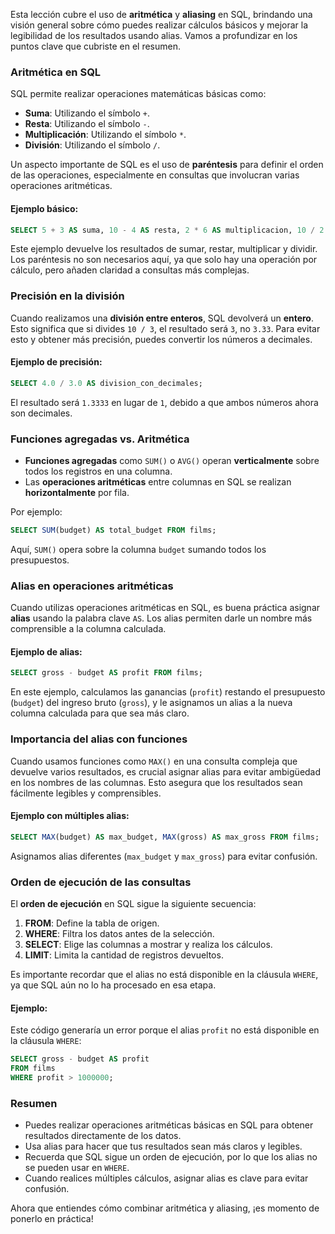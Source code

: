 Esta lección cubre el uso de **aritmética** y **aliasing** en SQL, brindando una visión general sobre cómo puedes realizar cálculos básicos y mejorar la legibilidad de los resultados usando alias. Vamos a profundizar en los puntos clave que cubriste en el resumen.

### Aritmética en SQL
SQL permite realizar operaciones matemáticas básicas como:
- **Suma**: Utilizando el símbolo `+`.
- **Resta**: Utilizando el símbolo `-`.
- **Multiplicación**: Utilizando el símbolo `*`.
- **División**: Utilizando el símbolo `/`.

Un aspecto importante de SQL es el uso de **paréntesis** para definir el orden de las operaciones, especialmente en consultas que involucran varias operaciones aritméticas.

#### Ejemplo básico:
```sql
SELECT 5 + 3 AS suma, 10 - 4 AS resta, 2 * 6 AS multiplicacion, 10 / 2 AS division;
```
Este ejemplo devuelve los resultados de sumar, restar, multiplicar y dividir. Los paréntesis no son necesarios aquí, ya que solo hay una operación por cálculo, pero añaden claridad a consultas más complejas.

### Precisión en la división
Cuando realizamos una **división entre enteros**, SQL devolverá un **entero**. Esto significa que si divides `10 / 3`, el resultado será `3`, no `3.33`. Para evitar esto y obtener más precisión, puedes convertir los números a decimales.

#### Ejemplo de precisión:
```sql
SELECT 4.0 / 3.0 AS division_con_decimales;
```
El resultado será `1.3333` en lugar de `1`, debido a que ambos números ahora son decimales.

### Funciones agregadas vs. Aritmética
- **Funciones agregadas** como `SUM()` o `AVG()` operan **verticalmente** sobre todos los registros en una columna.
- Las **operaciones aritméticas** entre columnas en SQL se realizan **horizontalmente** por fila.

Por ejemplo:
```sql
SELECT SUM(budget) AS total_budget FROM films;
```
Aquí, `SUM()` opera sobre la columna `budget` sumando todos los presupuestos.

### Alias en operaciones aritméticas
Cuando utilizas operaciones aritméticas en SQL, es buena práctica asignar **alias** usando la palabra clave `AS`. Los alias permiten darle un nombre más comprensible a la columna calculada.

#### Ejemplo de alias:
```sql
SELECT gross - budget AS profit FROM films;
```
En este ejemplo, calculamos las ganancias (`profit`) restando el presupuesto (`budget`) del ingreso bruto (`gross`), y le asignamos un alias a la nueva columna calculada para que sea más claro.

### Importancia del alias con funciones
Cuando usamos funciones como `MAX()` en una consulta compleja que devuelve varios resultados, es crucial asignar alias para evitar ambigüedad en los nombres de las columnas. Esto asegura que los resultados sean fácilmente legibles y comprensibles.

#### Ejemplo con múltiples alias:
```sql
SELECT MAX(budget) AS max_budget, MAX(gross) AS max_gross FROM films;
```
Asignamos alias diferentes (`max_budget` y `max_gross`) para evitar confusión.

### Orden de ejecución de las consultas
El **orden de ejecución** en SQL sigue la siguiente secuencia:
1. **FROM**: Define la tabla de origen.
2. **WHERE**: Filtra los datos antes de la selección.
3. **SELECT**: Elige las columnas a mostrar y realiza los cálculos.
4. **LIMIT**: Limita la cantidad de registros devueltos.

Es importante recordar que el alias no está disponible en la cláusula `WHERE`, ya que SQL aún no lo ha procesado en esa etapa.

#### Ejemplo:
Este código generaría un error porque el alias `profit` no está disponible en la cláusula `WHERE`:
```sql
SELECT gross - budget AS profit 
FROM films
WHERE profit > 1000000;
```
### Resumen
- Puedes realizar operaciones aritméticas básicas en SQL para obtener resultados directamente de los datos.
- Usa alias para hacer que tus resultados sean más claros y legibles.
- Recuerda que SQL sigue un orden de ejecución, por lo que los alias no se pueden usar en `WHERE`.
- Cuando realices múltiples cálculos, asignar alias es clave para evitar confusión.

Ahora que entiendes cómo combinar aritmética y aliasing, ¡es momento de ponerlo en práctica!